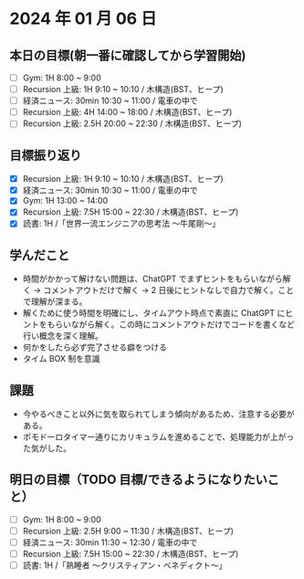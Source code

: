 # 2024 年 01 月 06 日

## 本日の目標(朝一番に確認してから学習開始)

- [ ] Gym: 1H 8:00 ~ 9:00
- [ ] Recursion 上級: 1H 9:10 ~ 10:10 / 木構造(BST、ヒープ)
- [ ] 経済ニュース: 30min 10:30 ~ 11:00 / 電車の中で
- [ ] Recursion 上級: 4H 14:00 ~ 18:00 / 木構造(BST、ヒープ)
- [ ] Recursion 上級: 2.5H 20:00 ~ 22:30 / 木構造(BST、ヒープ)

## 目標振り返り

- [x] Recursion 上級: 1H 9:10 ~ 10:10 / 木構造(BST、ヒープ)
- [x] 経済ニュース: 30min 10:30 ~ 11:00 / 電車の中で
- [x] Gym: 1H 13:00 ~ 14:00
- [x] Recursion 上級: 7.5H 15:00 ~ 22:30 / 木構造(BST、ヒープ)
- [x] 読書: 1H /「世界一流エンジニアの思考法 〜牛尾剛〜」

## 学んだこと

- 時間がかかって解けない問題は、ChatGPT でまずヒントをもらいながら解く → コメントアウトだけで解く → 2 日後にヒントなしで自力で解く。ことで理解が深まる。
- 解くために使う時間を明確にし、タイムアウト時点で素直に ChatGPT にヒントをもらいながら解く。この時にコメントアウトだけでコードを書くなど行い概念を深く理解。
- 何かをしたら必ず完了させる癖をつける
- タイム BOX 制を意識

## 課題

- 今やるべきこと以外に気を取られてしまう傾向があるため、注意する必要がある。
- ポモドーロタイマー通りにカリキュラムを進めることで、処理能力が上がった気がした。

## 明日の目標（TODO 目標/できるようになりたいこと）

- [ ] Gym: 1H 8:00 ~ 9:00
- [ ] Recursion 上級: 2.5H 9:00 ~ 11:30 / 木構造(BST、ヒープ)
- [ ] 経済ニュース: 30min 11:30 ~ 12:30 / 電車の中で
- [ ] Recursion 上級: 7.5H 15:00 ~ 22:30 / 木構造(BST、ヒープ)
- [ ] 読書: 1H /「熟睡者 〜クリスティアン・ベネディクト〜」
